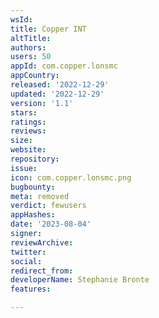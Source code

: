 ```yaml
---
wsId: 
title: Copper INT
altTitle: 
authors: 
users: 50
appId: com.copper.lonsmc
appCountry: 
released: '2022-12-29'
updated: '2022-12-29'
version: '1.1'
stars: 
ratings: 
reviews: 
size: 
website: 
repository: 
issue: 
icon: com.copper.lonsmc.png
bugbounty: 
meta: removed
verdict: fewusers
appHashes: 
date: '2023-08-04'
signer: 
reviewArchive: 
twitter: 
social: 
redirect_from: 
developerName: Stephanie Bronte
features: 

---
```



